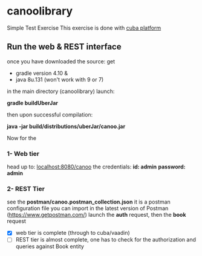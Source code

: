 # canoolibrary
Simple Test Exercise
This exercise is done with [cuba platform](https://www.cuba-platform.com/)

## Run the web & REST interface
once you have downloaded the source:
get 
- gradle version 4.10 & 
- java 8u.131 (won't work with 9 or 7)

in the main directory (canoolibrary)
launch:

**gradle buildUberJar**

then upon successful compilation:

**java -jar build/distributions/uberJar/canoo.jar**

Now for the 

### 1- Web tier
head up to:
[localhost:8080/canoo](http://localhost:8080/canoo)
the credentials:
**id: admin**
**password: admin**

### 2- REST Tier
see the 
**postman/canoo.postman_collection.json**
it is a postman configuration file you can import in the latest version of Postman (https://www.getpostman.com/)
launch the **auth** request,
then the **book** request

- [x] web tier is complete (through to cuba/vaadin)
- [ ] REST tier is almost complete, one has to check for the authorization and queries against Book entity
